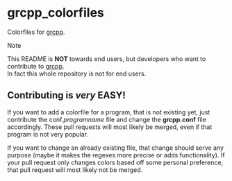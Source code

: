 # grcpp_colorfiles
Colorfiles for [grcpp](https://github.com/RENoMafex/grcpp).

>[!NOTE]
> This README is **NOT** towards end users, but developers who want to contribute to [grcpp](https://github.com/RENoMafex/grcpp).</br>
> In fact this whole repository is not for end users.

## Contributing is *very* **EASY**!
If you want to add a colorfile for a program, that is not existing yet, just contribute the conf.*programname* file and change the **grcpp.conf** file accordingly. These pull requests will most likely be merged, even if that program is not very popular.

If you want to change an already existing file, that change should serve any purpose (maybe it makes the regexes more precise or adds functionality). If your pull request only changes colors based off some personal preference, that pull request will most likely not be merged.

